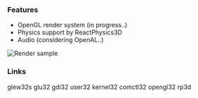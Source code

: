 ### Features
* OpenGL render system  (in progress..)
* Physics support by ReactPhysics3D
* Audio  (considering OpenAL..)




![Render sample](https://github.com/SniperChicken32/SandStorm/blob/main/render_sample.jpg)

### Links
glew32s glu32 gdi32 user32 kernel32 comctl32 opengl32 rp3d
